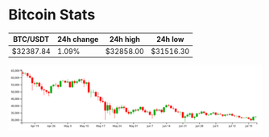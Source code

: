 # Bitcoin Stats

BTC/USDT|24h change|24h high|24h low|
|---|---|---|---|
|$32387.84|1.09%|$32858.00|$31516.30|

<img src="./chart.svg">
